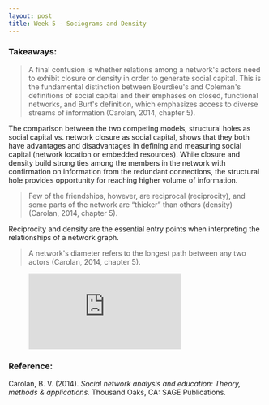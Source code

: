 ```yaml
---
layout: post
title: Week 5 - Sociograms and Density
---
```


### Takeaways: 
> A final confusion is whether relations among a network's actors need to exhibit closure or 
> density in order to generate social capital. This is the fundamental distinction between 
> Bourdieu's and Coleman's definitions of social capital and their emphases on closed, 
> functional networks, and Burt's definition, which emphasizes access to diverse streams of 
> information (Carolan, 2014, chapter 5).

The comparison between the two competing models, structural holes as social capital vs. network closure as social capital, shows that they both have advantages and disadvantages in defining and measuring social capital (network location or embedded resources). While closure and density build strong ties among the members in the network with confirmation on information from the redundant connections, the structural hole provides opportunity for reaching higher volume of information.

> Few of the friendships, however, are reciprocal (reciprocity), and some parts of the 
> network are “thicker” than others (density) (Carolan, 2014, chapter 5). 

Reciprocity and density are the essential entry points when interpreting the relationships of a network graph.

> A network's diameter refers to the longest path between any two actors (Carolan, 2014, chapter 5).
<!-- blank line -->
<figure class="video_container">
  <iframe src="https://www.youtube.com/embed/c1CwUumWhKQ" frameborder="0" allowfullscreen="true"> </iframe>
</figure>
<!-- blank line -->


### Reference:
Carolan, B. V. (2014). *Social network analysis and education: Theory, methods & applications.* Thousand Oaks, CA: SAGE Publications.   